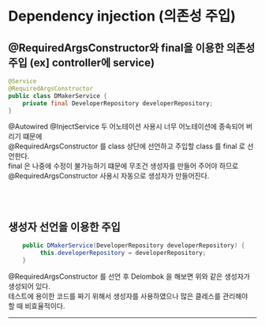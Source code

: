 # Dependency injection (의존성 주입)

## @RequiredArgsConstructor와 final을 이용한 의존성 주입 (ex] controller에 service)

```java
@Service
@RequiredArgsConstructor
public class DMakerService {
    private final DeveloperRepository developerRepository;
}
``` 

@Autowired
@InjectService
두 어노테이션 사용시 너무 어노테이션에 종속되어 버리기 떄문에  
@RequiredArgsConstructor 를 class 상단에 선언하고 주입할 class 를 final 로 선언한다.  
final 은 나중에 수정이 불가능하기 떄문에 무조건 생성자를 만들어 주어야 하므로  
@RequiredArgsConstructor 사용시 자동으로 생성자가 만들어진다.  

<br>
<br>

## 생성자 선언을 이용한 주입

```java
    public DMakerService(DeveloperRepository developerRepository) {
         this.developerRepository = developerRepository;
    }
```

@RequiredArgsConstructor 를 선언 후 Delombok 을 해보면 위와 같은 생성자가 생성되어 있다.  
테스트에 용이한 코드를 짜기 위해서 생성자를 사용하였으나 많은 클레스를 관리해야  
할 때 비효율적이다.

---